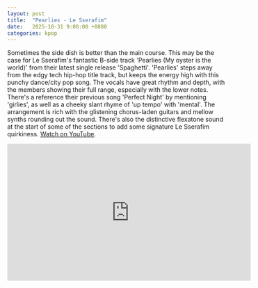```yaml
---
layout: post
title:  "Pearlies - Le Sserafim"
date:   2025-10-31 9:00:00 +0800
categories: kpop
---
```


Sometimes the side dish is better than the main course. This may be the case for Le Sserafim's fantastic B-side track 'Pearlies (My oyster is the world)' from their latest single release 'Spaghetti'. 'Pearlies' steps away from the edgy tech hip-hop title track, but keeps the energy high with this punchy dance/city pop song. The vocals have great rhythm and depth, with the members showing their full range, especially with the lower notes. There's a reference their previous song 'Perfect Night' by mentioning 'girlies', as well as a cheeky slant rhyme of 'up tempo' with 'mental'. The arrangement is rich with the glistening chorus-laden guitars and mellow synths rounding out the sound. There's also the distinctive flexatone sound at the start of some of the sections to add some signature Le Sserafim quirkiness. <a href="https://www.youtube.com/watch?v=cAAyxQb4x7Y">Watch on YouTube</a>.

<iframe width="560" height="315" src="https://www.youtube.com/embed/cAAyxQb4x7Y" title="YouTube video player" frameborder="0" allowfullscreen></iframe>
